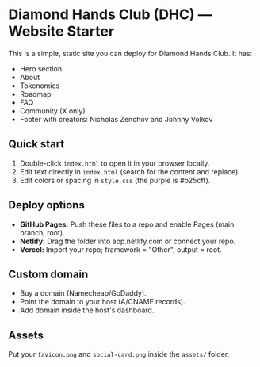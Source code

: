 # Diamond Hands Club (DHC) — Website Starter

This is a simple, static site you can deploy for Diamond Hands Club. It has:
- Hero section
- About
- Tokenomics
- Roadmap
- FAQ
- Community (X only)
- Footer with creators: Nicholas Zenchov and Johnny Volkov

## Quick start
1. Double-click `index.html` to open it in your browser locally.
2. Edit text directly in `index.html` (search for the content and replace).
3. Edit colors or spacing in `style.css` (the purple is #b25cff).

## Deploy options
- **GitHub Pages:** Push these files to a repo and enable Pages (main branch, root).
- **Netlify:** Drag the folder into app.netlify.com or connect your repo.
- **Vercel:** Import your repo; framework = "Other", output = root.

## Custom domain
- Buy a domain (Namecheap/GoDaddy).
- Point the domain to your host (A/CNAME records).
- Add domain inside the host's dashboard.

## Assets
Put your `favicon.png` and `social-card.png` inside the `assets/` folder.
